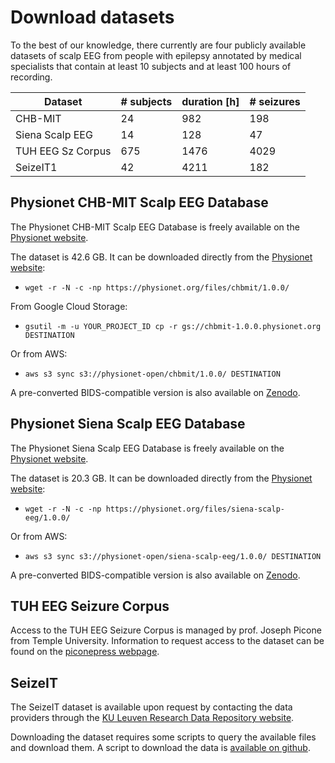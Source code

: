 # Download datasets

To the best of our knowledge, there currently are four publicly available datasets of scalp EEG from people with epilepsy annotated by medical specialists that contain at least 10 subjects and at least 100 hours of recording.

 **Dataset**       | **# subjects** | **duration [h]** | **# seizures**
-------------------|----------------|------------------|----------------
 CHB-MIT           | 24             | 982              | 198
 Siena Scalp EEG   | 14             | 128              | 47
 TUH EEG Sz Corpus | 675            | 1476             | 4029
 SeizeIT1          | 42             | 4211             | 182

## Physionet CHB-MIT Scalp EEG Database

 The Physionet CHB-MIT Scalp EEG Database is freely available on the [Physionet website](https://doi.org/10.13026/C2K01R).

 The dataset is 42.6 GB. It can be downloaded directly from the [Physionet website](https://doi.org/10.13026/C2K01R):

- `wget -r -N -c -np https://physionet.org/files/chbmit/1.0.0/`

From Google Cloud Storage:

- `gsutil -m -u YOUR_PROJECT_ID cp -r gs://chbmit-1.0.0.physionet.org DESTINATION`

Or from AWS:

- `aws s3 sync s3://physionet-open/chbmit/1.0.0/ DESTINATION`

A pre-converted BIDS-compatible version is also available on [Zenodo](https://zenodo.org/records/10259996).

## Physionet Siena Scalp EEG Database

 The Physionet Siena Scalp EEG Database is freely available on the [Physionet website](https://doi.org/10.13026/s309-a395).

 The dataset is 20.3 GB. It can be downloaded directly from the [Physionet website](https://doi.org/10.13026/s309-a395):

- `wget -r -N -c -np https://physionet.org/files/siena-scalp-eeg/1.0.0/`

Or from AWS:

- `aws s3 sync s3://physionet-open/siena-scalp-eeg/1.0.0/ DESTINATION`

A pre-converted BIDS-compatible version is also available on [Zenodo](https://doi.org/10.5281/zenodo.10640762).

## TUH EEG Seizure Corpus

Access to the TUH EEG Seizure Corpus is managed by prof. Joseph Picone from Temple University. Information to request access to the dataset can be found on the [piconepress webpage](https://isip.piconepress.com/projects/nedc/html/tuh_eeg/).

## SeizeIT

The SeizeIT dataset is available upon request by contacting the data providers through the [KU Leuven Research Data Repository website](https://doi.org/10.48804/P5Q0OJ).

Downloading the dataset requires some scripts to query the available files and download them. A script to download the data is [available on github](https://gist.github.com/danjjl/c94c1ccd9aa0d77409805a11e79ea379).
